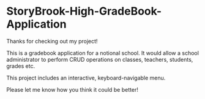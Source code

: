 # StoryBrook-High-GradeBook-Application
Thanks for checking out my project!

This is a gradebook application for a notional school. It would allow a school administrator to perform CRUD operations on classes, teachers, students, grades etc.

This project includes an interactive, keyboard-navigable menu.

Please let me know how you think it could be better!
